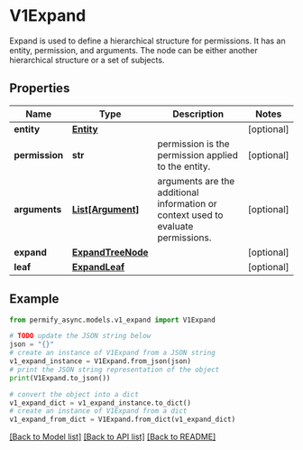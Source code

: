 # V1Expand

Expand is used to define a hierarchical structure for permissions. It has an entity, permission, and arguments. The node can be either another hierarchical structure or a set of subjects.

## Properties

Name | Type | Description | Notes
------------ | ------------- | ------------- | -------------
**entity** | [**Entity**](Entity.md) |  | [optional] 
**permission** | **str** | permission is the permission applied to the entity. | [optional] 
**arguments** | [**List[Argument]**](Argument.md) | arguments are the additional information or context used to evaluate permissions. | [optional] 
**expand** | [**ExpandTreeNode**](ExpandTreeNode.md) |  | [optional] 
**leaf** | [**ExpandLeaf**](ExpandLeaf.md) |  | [optional] 

## Example

```python
from permify_async.models.v1_expand import V1Expand

# TODO update the JSON string below
json = "{}"
# create an instance of V1Expand from a JSON string
v1_expand_instance = V1Expand.from_json(json)
# print the JSON string representation of the object
print(V1Expand.to_json())

# convert the object into a dict
v1_expand_dict = v1_expand_instance.to_dict()
# create an instance of V1Expand from a dict
v1_expand_from_dict = V1Expand.from_dict(v1_expand_dict)
```
[[Back to Model list]](../README.md#documentation-for-models) [[Back to API list]](../README.md#documentation-for-api-endpoints) [[Back to README]](../README.md)


